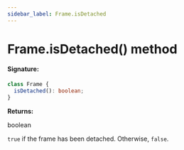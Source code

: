 ```yaml
---
sidebar_label: Frame.isDetached
---
```


# Frame.isDetached() method

#### Signature:

```typescript
class Frame {
  isDetached(): boolean;
}
```

**Returns:**

boolean

`true` if the frame has been detached. Otherwise, `false`.
